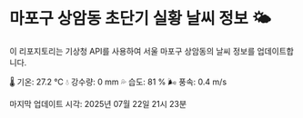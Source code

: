 
# 마포구 상암동 초단기 실황 날씨 정보 🌤️

이 리포지토리는 기상청 API를 사용하여 서울 마포구 상암동의 날씨 정보를 업데이트합니다. 

🌡️ 기온: 27.2 ℃
💧 강수량: 0 mm
💦 습도: 81 %
🌬️ 풍속: 0.4 m/s

마지막 업데이트 시각: 2025년 07월 22일 21시 23분    
